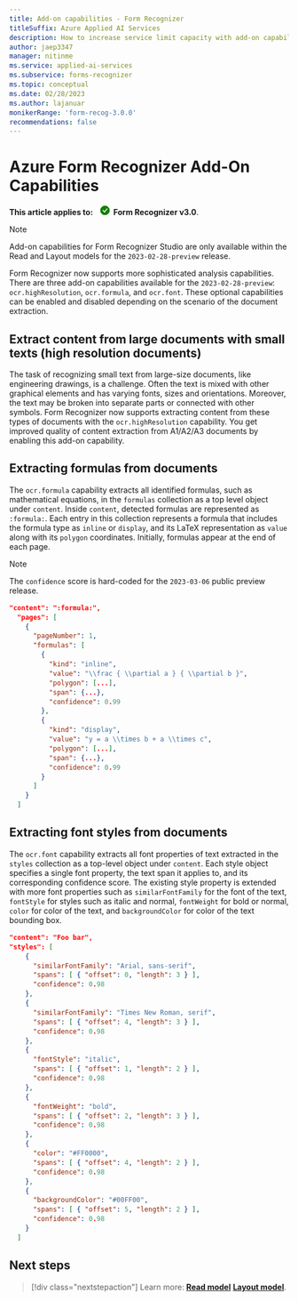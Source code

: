 ```yaml
---
title: Add-on capabilities - Form Recognizer
titleSuffix: Azure Applied AI Services
description: How to increase service limit capacity with add-on capabilities.
author: jaep3347
manager: nitinme
ms.service: applied-ai-services
ms.subservice: forms-recognizer
ms.topic: conceptual
ms.date: 02/28/2023
ms.author: lajanuar
monikerRange: 'form-recog-3.0.0'
recommendations: false
---
```

<!-- markdownlint-disable MD033 -->

# Azure Form Recognizer Add-On Capabilities

**This article applies to:** ![Form Recognizer v3.0 checkmark](media/yes-icon.png) **Form Recognizer v3.0**.

> [!NOTE]
>
> Add-on capabilities for Form Recognizer Studio are only available within the Read and Layout models for the `2023-02-28-preview` release.

Form Recognizer now supports more sophisticated analysis capabilities. There are three add-on capabilities available for the `2023-02-28-preview`: `ocr.highResolution`, `ocr.formula`, and `ocr.font`. These optional capabilities can be enabled and disabled depending on the scenario of the document extraction.

## Extract content from large documents with small texts (high resolution documents)

The task of recognizing small text from large-size documents, like engineering drawings, is a challenge. Often the text is mixed with other graphical elements and has varying fonts, sizes and orientations. Moreover, the text may be broken into separate parts or connected with other symbols. Form Recognizer now supports extracting content from these types of documents with the `ocr.highResolution` capability. You get improved quality of content extraction from A1/A2/A3 documents by enabling this add-on capability.

## Extracting formulas from documents

The `ocr.formula` capability extracts all identified formulas, such as mathematical equations, in the `formulas` collection as a top level object under `content`. Inside `content`, detected formulas are represented as `:formula:`. Each entry in this collection represents a formula that includes the formula type as `inline` or `display`, and its LaTeX representation as `value` along with its `polygon` coordinates. Initially, formulas appear at the end of each page.

   > [!NOTE]
   > The `confidence` score is hard-coded for the `2023-03-06` public preview release.

   ```json
   "content": ":formula:",
     "pages": [
       {
         "pageNumber": 1,
         "formulas": [
           {
             "kind": "inline",
             "value": "\\frac { \\partial a } { \\partial b }",
             "polygon": [...],
             "span": {...},
             "confidence": 0.99
           },
           {
             "kind": "display",
             "value": "y = a \\times b + a \\times c",
             "polygon": [...],
             "span": {...},
             "confidence": 0.99
           }
         ]
       }
     ]
   ```

## Extracting font styles from documents

The `ocr.font` capability extracts all font properties of text extracted in the `styles` collection as a top-level object under `content`. Each style object specifies a single font property, the text span it applies to, and its corresponding confidence score. The existing style property is extended with more font properties such as `similarFontFamily` for the font of the text, `fontStyle` for styles such as italic and normal, `fontWeight` for bold or normal, `color` for color of the text, and `backgroundColor` for color of the text bounding box.

   ```json
   "content": "Foo bar",
   "styles": [
       {
         "similarFontFamily": "Arial, sans-serif",
         "spans": [ { "offset": 0, "length": 3 } ],
         "confidence": 0.98
       },
       {
         "similarFontFamily": "Times New Roman, serif",
         "spans": [ { "offset": 4, "length": 3 } ],
         "confidence": 0.98
       },
       {
         "fontStyle": "italic",
         "spans": [ { "offset": 1, "length": 2 } ],
         "confidence": 0.98
       },
       {
         "fontWeight": "bold",
         "spans": [ { "offset": 2, "length": 3 } ],
         "confidence": 0.98
       },
       {
         "color": "#FF0000",
         "spans": [ { "offset": 4, "length": 2 } ],
         "confidence": 0.98
       },
       {
         "backgroundColor": "#00FF00",
         "spans": [ { "offset": 5, "length": 2 } ],
         "confidence": 0.98
       }
     ]
   ```

## Next steps

> [!div class="nextstepaction"]
> Learn more:
> [**Read model**](concept-read.md) [**Layout model**](concept-layout.md).
